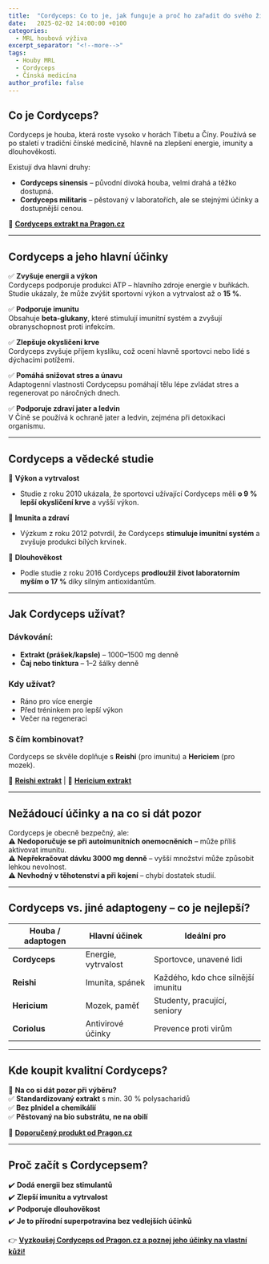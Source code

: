 ```yaml
---
title:  "Cordyceps: Co to je, jak funguje a proč ho zařadit do svého života?"
date:   2025-02-02 14:00:00 +0100
categories: 
  - MRL houbová výživa
excerpt_separator: "<!--more-->"
tags:
  - Houby MRL
  - Cordyceps
  - Čínská medicína
author_profile: false
---
```


## **Co je Cordyceps?**  
Cordyceps je houba, která roste vysoko v horách Tibetu a Číny. Používá se po staletí v tradiční čínské medicíně, hlavně na zlepšení energie, imunity a dlouhověkosti.  

Existují dva hlavní druhy:  
- **Cordyceps sinensis** – původní divoká houba, velmi drahá a těžko dostupná.  
- **Cordyceps militaris** – pěstovaný v laboratořích, ale se stejnými účinky a dostupnější cenou.  

🔗 [**Cordyceps extrakt na Pragon.cz**](https://www.pragon.cz/cordyceps-mrl-housenice-cinska-c467)  

---

## **Cordyceps a jeho hlavní účinky**  

✅ **Zvyšuje energii a výkon**  
Cordyceps podporuje produkci ATP – hlavního zdroje energie v buňkách. Studie ukázaly, že může zvýšit sportovní výkon a vytrvalost až o **15 %**.  

✅ **Podporuje imunitu**  
Obsahuje **beta-glukany**, které stimulují imunitní systém a zvyšují obranyschopnost proti infekcím.  

✅ **Zlepšuje okysličení krve**  
Cordyceps zvyšuje příjem kyslíku, což ocení hlavně sportovci nebo lidé s dýchacími potížemi.  

✅ **Pomáhá snižovat stres a únavu**  
Adaptogenní vlastnosti Cordycepsu pomáhají tělu lépe zvládat stres a regenerovat po náročných dnech.  

✅ **Podporuje zdraví jater a ledvin**  
V Číně se používá k ochraně jater a ledvin, zejména při detoxikaci organismu.  

---

## **Cordyceps a vědecké studie**  

📌 **Výkon a vytrvalost**  
- Studie z roku 2010 ukázala, že sportovci užívající Cordyceps měli **o 9 % lepší okysličení krve** a vyšší výkon.  

📌 **Imunita a zdraví**  
- Výzkum z roku 2012 potvrdil, že Cordyceps **stimuluje imunitní systém** a zvyšuje produkci bílých krvinek.  

📌 **Dlouhověkost**  
- Podle studie z roku 2016 Cordyceps **prodloužil život laboratorním myším o 17 %** díky silným antioxidantům.  

---

## **Jak Cordyceps užívat?**  

### **Dávkování:**  
- **Extrakt (prášek/kapsle)** – 1000–1500 mg denně  
- **Čaj nebo tinktura** – 1–2 šálky denně  

### **Kdy užívat?**  
- Ráno pro více energie  
- Před tréninkem pro lepší výkon  
- Večer na regeneraci  

### **S čím kombinovat?**  
Cordyceps se skvěle doplňuje s **Reishi** (pro imunitu) a **Hericiem** (pro mozek).  

🔗 [**Reishi extrakt**](https://www.pragon.cz/reishi-mrl-lesklokorka-leskla-c474) | 🔗 [**Hericium extrakt**](https://www.pragon.cz/hericium-mrl-koralovec-jezaty-lvi-hriva-c469)  

---

## **Nežádoucí účinky a na co si dát pozor**  

Cordyceps je obecně bezpečný, ale:  
⚠️ **Nedoporučuje se při autoimunitních onemocněních** – může příliš aktivovat imunitu.  
⚠️ **Nepřekračovat dávku 3000 mg denně** – vyšší množství může způsobit lehkou nevolnost.  
⚠️ **Nevhodný v těhotenství a při kojení** – chybí dostatek studií.  

---

## **Cordyceps vs. jiné adaptogeny – co je nejlepší?**  

| Houba / adaptogen | Hlavní účinek | Ideální pro |  
|-------------------|--------------|------------|  
| **Cordyceps** | Energie, vytrvalost | Sportovce, unavené lidi |  
| **Reishi** | Imunita, spánek | Každého, kdo chce silnější imunitu |  
| **Hericium** | Mozek, paměť | Studenty, pracující, seniory |  
| **Coriolus** | Antivirové účinky | Prevence proti virům |  

---

## **Kde koupit kvalitní Cordyceps?**  

📌 **Na co si dát pozor při výběru?**  
✅ **Standardizovaný extrakt** s min. 30 % polysacharidů  
✅ **Bez plnidel a chemikálií**  
✅ **Pěstovaný na bio substrátu, ne na obilí**  

🔗 [**Doporučený produkt od Pragon.cz**](https://www.pragon.cz/cordyceps-mrl-housenice-cinska-c467)  

---

## **Proč začít s Cordycepsem?**  

✔️ **Dodá energii bez stimulantů**  
✔️ **Zlepší imunitu a vytrvalost**  
✔️ **Podporuje dlouhověkost**  
✔️ **Je to přírodní superpotravina bez vedlejších účinků**  

👉 [**Vyzkoušej Cordyceps od Pragon.cz a poznej jeho účinky na vlastní kůži!**](https://www.pragon.cz/cordyceps-mrl-housenice-cinska-c467)  
